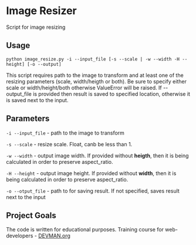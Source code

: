 # Image Resizer

Script for image resizing

## Usage
```
python image_resize.py -i --input_file [-s --scale | -w --width -H --height] [-o --output]
```
This script requires path to the image to transform and at least one of the resizing parameters (scale, width/heigth or both). Be sure to specify either scale or width/height/both otherwise ValueError will be raised. If --output_file is provided then result is saved to specified location, otherwise it is saved next to the input.

## Parameters
`-i --input_file` - path to the image to transform

`-s --scale` - resize scale. Float, canb be less than 1.

`-w --width` - output image width. If provided without **heigth**, then it is being calculated in order to preserve aspect_ratio.

`-H --height` - output image height. If provided without **width**, then it is being calculated in order to preserve aspect_ratio.

`-o --otput_file` - path to for saving result. If not specified, saves result next to the input

## Project Goals

The code is written for educational purposes. Training course for web-developers - [DEVMAN.org](https://devman.org)
